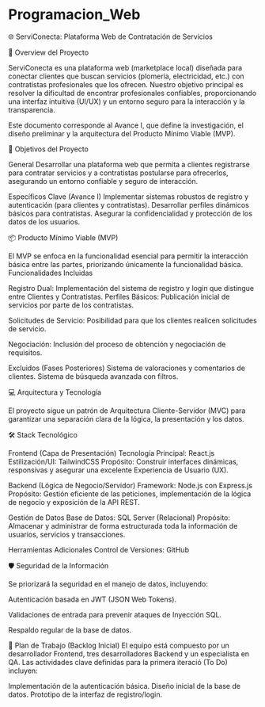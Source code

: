 # Programacion_Web

🌐 ServiConecta: Plataforma Web de Contratación de Servicios

🚀 Overview del Proyecto

ServiConecta es una plataforma web (marketplace local) diseñada para conectar clientes que buscan servicios (plomería, electricidad, etc.) con contratistas profesionales que los ofrecen. Nuestro objetivo principal es resolver la dificultad de encontrar profesionales confiables, proporcionando una interfaz intuitiva (UI/UX) y un entorno seguro para la interacción y la transparencia.

Este documento corresponde al Avance I, que define la investigación, el diseño preliminar y la arquitectura del Producto Mínimo Viable (MVP).

🎯 Objetivos del Proyecto

General
Desarrollar una plataforma web que permita a clientes registrarse para contratar servicios y a contratistas postularse para ofrecerlos, asegurando un entorno confiable y seguro de interacción.

Específicos Clave (Avance I)
Implementar sistemas robustos de registro y autenticación (para clientes y contratistas).
Desarrollar perfiles dinámicos básicos para contratistas.
Asegurar la confidencialidad y protección de los datos de los usuarios.

📦 Producto Mínimo Viable (MVP)

El MVP se enfoca en la funcionalidad esencial para permitir la interacción básica entre las partes, priorizando únicamente la funcionalidad básica.
Funcionalidades Incluidas

Registro Dual: Implementación del sistema de registro y login que distingue entre Clientes y Contratistas.
Perfiles Básicos: Publicación inicial de servicios por parte de los contratistas.

Solicitudes de Servicio: Posibilidad para que los clientes realicen solicitudes de servicio.

Negociación: Inclusión del proceso de obtención y negociación de requisitos.

Excluidos (Fases Posteriores)
Sistema de valoraciones y comentarios de clientes.
Sistema de búsqueda avanzada con filtros.

💻 Arquitectura y Tecnología

El proyecto sigue un patrón de Arquitectura Cliente-Servidor (MVC) para garantizar una separación clara de la lógica, la presentación y los datos.

🛠️ Stack Tecnológico

Frontend (Capa de Presentación)
Tecnología Principal: React.js
Estilización/UI: TailwindCSS
Propósito: Construir interfaces dinámicas, responsivas y asegurar una excelente Experiencia de Usuario (UX).

Backend (Lógica de Negocio/Servidor)
Framework: Node.js con Express.js
Propósito: Gestión eficiente de las peticiones, implementación de la lógica de negocio y exposición de la API REST.

Gestión de Datos
Base de Datos: SQL Server (Relacional)
Propósito: Almacenar y administrar de forma estructurada toda la información de usuarios, servicios y transacciones.

Herramientas Adicionales
Control de Versiones: GitHub

🛡️ Seguridad de la Información

Se priorizará la seguridad en el manejo de datos, incluyendo:

Autenticación basada en JWT (JSON Web Tokens).

Validaciones de entrada para prevenir ataques de Inyección SQL.

Respaldo regular de la base de datos.

📅 Plan de Trabajo (Backlog Inicial)
El equipo está compuesto por un desarrollador Frontend, tres desarrolladores Backend y un especialista en QA.
Las actividades clave definidas para la primera iteració (To Do) incluyen:

Implementación de la autenticación básica.
Diseño inicial de la base de datos.
Prototipo de la interfaz de registro/login.